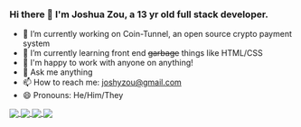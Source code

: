 ### Hi there 👋 I'm Joshua Zou, a 13 yr old full stack developer.


- 🔭 I’m currently working on Coin-Tunnel, an open source crypto payment system
- 🌱 I’m currently learning front end ~~garbage~~ things like HTML/CSS
- 👯 I'm happy to work with anyone on anything!
- 💬 Ask me anything
- 📫 How to reach me: joshyzou@gmail.com
- 😄 Pronouns: He/Him/They

<a href="https://github.com/Joshua-Zou/">
  <img align="center" src="https://github-readme-stats.vercel.app/api/top-langs/?username=Joshua-Zou&langs_count=3&theme=react" />
</a>
<a href="https://github.com/Joshua-Zou">
  <img align="center" src="https://github-readme-stats.vercel.app/api?username=Joshua-Zou&theme=react" />
</a>
<a href="https://github.com/Joshua-Zou">
  <img align="center" src="https://github-readme-stats.vercel.app/api/wakatime?username=Joshua_Zou&theme=react"/>
</a>
<a href="https://github.com/Joshua-Zou/Coin-Tunnel">
  <img align="center" src="https://github-readme-stats.vercel.app/api/pin/?username=Joshua-Zou&repo=Coin-Tunnel&theme=react" />
</a>
